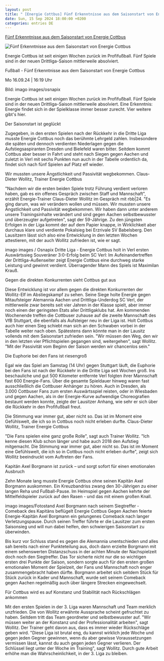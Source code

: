 ```yaml
---
layout: post
title: " [Energie Cottbus] Fünf Erkenntnisse aus dem Saisonstart von Energie Cottbus"
date: Sun, 15 Sep 2024 18:00:00 +0200
categories: entries DE
---
```

[Fünf Erkenntnisse aus dem Saisonstart von Energie Cottbus](https://www.rbb24.de/sport/beitrag/2024/09/fussball-brandenburg-cottbus-energie-saisonstart-dritte-liga.html)

![Fünf Erkenntnisse aus dem Saisonstart von Energie Cottbus](https://www.rbb24.de/content/dam/rbb/rbb/rbb24/2024/2024_09/imago-images/energie-cottbus-team.jpg.jpg/size=708x398.jpg)

Energie Cottbus ist seit einigen Wochen zurück im Profifußball. Fünf Spiele sind in der neuen Drittliga-Saison mittlerweile absolviert.

Fußball - Fünf Erkenntnisse aus dem Saisonstart von Energie Cottbus

Mo 16.09.24 | 16:19 Uhr

Bild: imago images/osnapix

Energie Cottbus ist seit einigen Wochen zurück im Profifußball. Fünf Spiele sind in der neuen Drittliga-Saison mittlerweile absolviert. Eine Erkenntnis: Energie findet sich in der Spielklasse immer besser zurecht. Vier weitere gibt's hier.



Der Saisonstart ist geglückt

Zugegeben, in den ersten Spielen nach der Rückkehr in die Dritte Liga musste Energie Cottbus noch das berühmte Lehrgeld zahlen. Insbesondere die späten und dennoch verdienten Niederlagen gegen die Aufstiegsaspiranten Dresden und Bielefeld waren bitter. Seitdem kommt Cottbus aber besser in Fahrt und steht nach Siegen gegen Aachen und zuletzt in Verl mit sechs Punkten nun auch in der Tabelle ordentlich da, findet sich nach fünf Spielen auf Platz elf wieder.

Wir mussten unsere Ängstlichkeit und Passivität wegbekommen. Claus-Dieter Wollitz, Trainer Energie Cottbus

"Nachdem wir die ersten beiden Spiele trotz Führung verdient verloren haben, gab es ein offenes Gespräch zwischen Staff und Mannschaft", erzählt Energie-Trainer Claus-Dieter Wollitz im Gespräch mit rbb|24. "Es ging darum, was wir verändern wollen und müssen. Wir mussten unsere Ängstlichkeit und Passivität wegbekommen. Wir haben dann unter anderem unsere Trainingsinhalte verändert und sind gegen Aachen selbstbewusster und überzeugter aufgetreten", sagt der 59-Jährige. Zu den jüngsten Erfolgen in der Liga kommt der auf dem Papier knappe, in Wirklichkeit aber durchaus klare und verdiente Pokalsieg bei Erzrivale SV Babelsberg. Den Lausitzern lässt sich also eine Entwicklung in den letzten Wochen attestieren, mit der auch Wollitz zufrieden ist, wie er sagt.

imago images / Osnapix Dritte Liga - Energie Cottbus holt in Verl ersten Auswärtssieg Souveräner 3:0-Erfolg beim SC Verl: Im Aufeinandertreffen der Drittliga-Außenseiter zeigt Energie Cottbus eine durchweg starke Leistung und gewinnt verdient. Überragender Mann des Spiels ist Maximilan Krauß.

Gegen die direkten Konkurrenten sieht Cottbus gut aus

Diese Entwicklung ist vor allem gegen die direkten Konkurrenten der Wollitz-Elf im Abstiegskampf zu sehen. Seine Siege holte Energie gegen Mitaufsteiger Alemannia Aachen und Drittliga-Underdog SC Verl, der mittlerweile zwar bereits seit vier Jahren in der Klasse spielt, aber immer noch einen der geringsten Etats aller Drittligaklubs hat. Am kommenden Wochenende treffen die Cottbuser zuhause auf die zweite Mannschaft des VfB Stuttgart, die ebenfalls als Aufsteiger neu in der Liga ist. Holt Cottbus auch hier einen Sieg schiebt man sich an den Schwaben vorbei in der Tabelle weiter nach oben. Spätestens dann könnte man in der Lausitz vollends mit dem Saisonstart zufrieden sein. "Wir müssen den Weg, den wir in den letzten vier Pflichtspielen gegangen sind, weitergehen", sagt Wollitz. "Mit der Passivität vom Beginn der Saison werden wir chancenlos sein."

Die Euphorie bei den Fans ist riesengroß

Egal wie das Spiel am Samstag (14 Uhr) gegen Stuttgart läuft, die Euphorie bei den Fans ist nach der Rückkehr in die Dritte Liga seit Wochen groß. Ins beschauliche und gut 500 Kilometer entfernte Verl folgten ihrer Mannschaft fast 600 Energie-Fans. Über die gesamte Spieldauer hinweg waren fast ausschließlich die Cottbuser Anhänger zu hören. Auch in Dresden, als 3.000 Cottbuser Fans zum ersten Auswärtsspiel reisten, oder in Wiesbaden und gegen Aachen, als in der Energie-Kurve aufwendige Choreografien bestaunt werden konnte, zeigte der Lausitzer Anhang, wie sehr er sich über die Rückkehr in den Profifußball freut.

Die Stimmung war immer gut, aber nicht so. Das ist im Moment eine Gefühlswelt, die ich so in Cottbus noch nicht erleben durfte. Claus-Dieter Wollitz, Trainer Energie Cottbus

"Die Fans spielen eine ganz große Rolle", sagt auch Trainer Wollitz. "Ich kenne diesen Klub schon länger und habe auch 2018 den Aufstieg mitgemacht. Die Stimmung war immer gut, aber nicht so. Das ist im Moment eine Gefühlswelt, die ich so in Cottbus noch nicht erleben durfte", zeigt sich Wollitz beeindruckt vom Auftreten der Fans.

Kapitän Axel Borgmann ist zurück – und sorgt sofort für einen emotionalen Ausbruch

Zehn Monate lang musste Energie Cottbus ohne seinen Kapitän Axel Borgmann auskommen. Ein Kreuzbandriss zwang den 30-Jährigen zu einer langen Reha und Fußball-Pause. Im Heimspiel gegen Aachen kehrte der Mittelfeldspieler zurück auf den Rasen - und das mit einem großen Knall.

imago images/Fotostand Axel Borgmann nach seinem Siegtreffer - Comeback des Kapitäns beflügelt Energie Cottbus Gegen Aachen feierte Energie-Kapitän Axel Borgmann ein gelungenes Comeback nach langer Verletzungspause. Durch seinen Treffer führte er die Lausitzer zum ersten Saisonsieg und will nun dabei helfen, den schwierigen Saisonstart zu überwinden.

Bis kurz vor Schluss stand es gegen die Alemannia unentschieden und alles sah bereits nach einer Punkteteilung aus, doch dann erzielte Borgmann mit einem sehenswerten Distanzschuss in der achten Minute der Nachspielzeit doch noch den Siegtreffer. Das Tor sicherte nicht nur die so wichtigen ersten drei Punkte der Saison, sondern sorgte auch für den ersten großen emotionalen Moment der Spielzeit, der Fans und Mannschaft noch enger zusammengebracht haben dürfte. Borgmann arbeitet sich seitdem Stück für Stück zurück in Kader und Mannschaft, wurde seit seinem Comeback gegen Aachen regelmäßig auch über längere Strecken eingewechselt.

Für Cottbus wird es auf Konstanz und Stabilität nach Rückschlägen ankommen

Mit den ersten Spielen in der 3. Liga waren Mannschaft und Team merklich unzfrieden. Die von Wollitz erwähnte Aussprache scheint gefruchtet zu haben. Seitdem tritt das Team geordneter und selbstbewusster auf. "Wir müssen weiter an der Konstanz und der Professionalität arbeiten", sagt Wollitz. Der Trainer geht davon aus, dass es immer wieder Rückschläge geben wird. "Diese Liga ist brutal eng, du kannst wirklich jede Woche und gegen jeden Gegner gewinnen, wenn du aber gewisse Voraussetzungen vermissen lässt, kannst du auch gegen jeden Gegner verlieren. Der Schlüssel liegt unter der Woche im Training", sagt Wollitz. Durch gute Arbeit erhöhe man die Wahrscheinlichkeit, in der 3. Liga zu bleiben.

